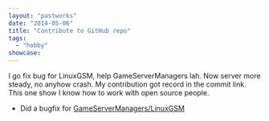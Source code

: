 ```yaml
---
layout: "pastworks"
date: "2014-05-06"
title: "Contribute to GitHub repo"
tags:
  - "hobby"
showcase:
---
```

I go fix bug for LinuxGSM, help GameServerManagers lah. Now server more steady, no anyhow crash. My contribution got record in the commit link. This one show I know how to work with open source people.

- Did a bugfix for [GameServerManagers/LinuxGSM](https://github.com/reverie89/linuxgameservers/commit/afb3f89d8ac5fc1f02458798eaeea876491484bb)

